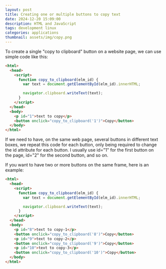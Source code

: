 ```yaml
---
layout: post
title: Creating one or multiple buttons to copy text
date: 2024-12-20 15:09:00
description: HTML and JavaScript
tags: development linux
categories: applications
thumbnail: assets/img/copy.png
---
```


To create a single "copy to clipboard" button on a website page, we can use simple code like this:

```html
<html>
  <head>
    <script>
      function copy_to_clipboard(elm_id) {
        var text = document.getElementById(elm_id).innerHTML;

        navigator.clipboard.writeText(text);
      }
    </script>
  </head>
  <body>
    <p id="1">text to copy</p>
    <button onclick="copy_to_clipboard('1')">Copy</button>
  </body>
</html>
```

If we need to have, on the same web page, several buttons in different text boxes, we repeat this code for each button, only being required to change the id attribute for each button. I usually use id="1" for the first button on the page, id="2" for the second button, and so on.

If you want to have two or more buttons on the same frame, here is an example:

```html
<html>
  <head>
    <script>
      function copy_to_clipboard(elm_id) {
        var text = document.getElementById(elm_id).innerHTML;

        navigator.clipboard.writeText(text);
      }
    </script>
  </head>
  <body>
    <p id="8">text to copy-1</p>
    <button onclick="copy_to_clipboard('8')">Copy</button>
    <p id="9">text to copy-2</p>
    <button onclick="copy_to_clipboard('9')">Copy</button>
    <p id="10">text to copy-3</p>
    <button onclick="copy_to_clipboard('10')">Copy</button>
  </body>
</html>
```

&nbsp;

<script src="https://giscus.app/client.js"
        data-repo="pratajo/pratajo.github.io"
        data-repo-id="R_kgDONl93Sw"
        data-category="Comments"
        data-category-id="DIC_kwDONl93S84Cl7yv"
        data-mapping="title"
        data-strict="1"
        data-reactions-enabled="1"
        data-emit-metadata="0"
        data-input-position="bottom"
        data-theme="preferred_color_scheme"
        data-lang="en"
        crossorigin="anonymous"
        async>
</script>
